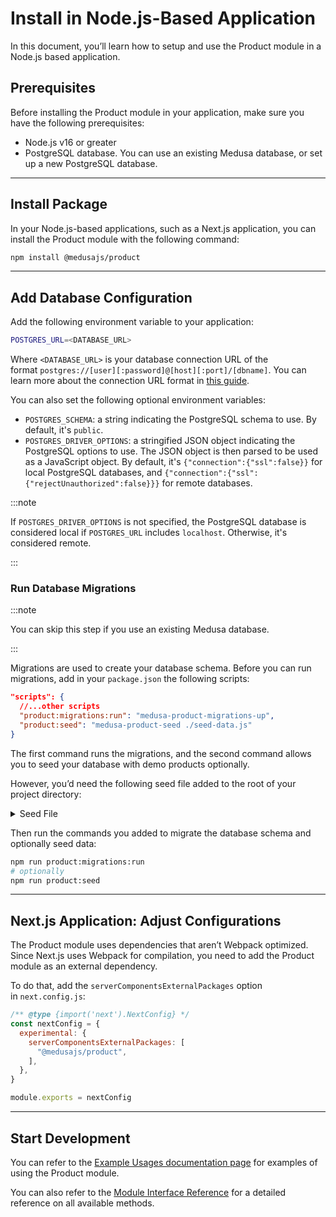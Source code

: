 # Install in Node.js-Based Application

In this document, you’ll learn how to setup and use the Product module in a Node.js based application.

## Prerequisites

Before installing the Product module in your application, make sure you have the following prerequisites:

- Node.js v16 or greater
- PostgreSQL database. You can use an existing Medusa database, or set up a new PostgreSQL database.

---

## Install Package

In your Node.js-based applications, such as a Next.js application, you can install the Product module with the following command:

```bash npm2yarn
npm install @medusajs/product
```

---

## Add Database Configuration

Add the following environment variable to your application:

```bash
POSTGRES_URL=<DATABASE_URL>
```

Where `<DATABASE_URL>` is your database connection URL of the format `postgres://[user][:password]@[host][:port]/[dbname]`. You can learn more about the connection URL format in [this guide](https://www.notion.so/development/backend/configurations.md#database_url).

You can also set the following optional environment variables:

- `POSTGRES_SCHEMA`: a string indicating the PostgreSQL schema to use. By default, it's `public`.
- `POSTGRES_DRIVER_OPTIONS`: a stringified JSON object indicating the PostgreSQL options to use. The JSON object is then parsed to be used as a JavaScript object. By default, it's `{"connection":{"ssl":false}}` for local PostgreSQL databases, and `{"connection":{"ssl":{"rejectUnauthorized":false}}}` for remote databases.

:::note

If `POSTGRES_DRIVER_OPTIONS` is not specified, the PostgreSQL database is considered local if `POSTGRES_URL` includes `localhost`. Otherwise, it's considered remote.

:::

### Run Database Migrations

:::note

You can skip this step if you use an existing Medusa database.

:::

Migrations are used to create your database schema. Before you can run migrations, add in your `package.json` the following scripts:

```json
"scripts": {
  //...other scripts
  "product:migrations:run": "medusa-product-migrations-up",
  "product:seed": "medusa-product-seed ./seed-data.js"
}
```

The first command runs the migrations, and the second command allows you to seed your database with demo products optionally.

However, you’d need the following seed file added to the root of your project directory:

<Details>
  <Summary>Seed File</Summary>

    ```js
    const productCategoriesData = [
      {
        id: "category-0",
        name: "category 0",
        parent_category_id: null,
      },
      {
        id: "category-1",
        name: "category 1",
        parent_category_id: "category-0",
      },
      {
        id: "category-1-a",
        name: "category 1 a",
        parent_category_id: "category-1",
      },
      {
        id: "category-1-b",
        name: "category 1 b",
        parent_category_id: "category-1",
        is_internal: true,
      },
      {
        id: "category-1-b-1",
        name: "category 1 b 1",
        parent_category_id: "category-1-b",
      },
    ]
    
    const productsData = [
      {
        id: "test-1",
        title: "product 1",
        status: "published",
        descriptions: "Lorem ipsum dolor sit amet, consectetur.",
        tags: [
          {
            id: "tag-1",
            value: "France",
          },
        ],
        categories: [
          {
            id: "category-0",
          },
        ],
      },
      {
        id: "test-2",
        title: "product",
        status: "published",
        descriptions: "Lorem ipsum dolor sit amet, consectetur.",
        tags: [
          {
            id: "tag-2",
            value: "Germany",
          },
        ],
        categories: [
          {
            id: "category-1",
          },
        ],
      },
    ]
    
    const variantsData = [
      {
        id: "test-1",
        title: "variant title",
        sku: "sku 1",
        product: { id: productsData[0].id },
        inventory_quantity: 10,
      },
      {
        id: "test-2",
        title: "variant title",
        sku: "sku 2",
        product: { id: productsData[1].id },
        inventory_quantity: 10,
      },
    ]
    
    module.exports = {
      productCategoriesData,
      productsData,
      variantsData,
    }
    ```

</Details>

Then run the commands you added to migrate the database schema and optionally seed data:

```bash npm2yarn
npm run product:migrations:run
# optionally
npm run product:seed
```

---

## Next.js Application: Adjust Configurations

The Product module uses dependencies that aren’t Webpack optimized. Since Next.js uses Webpack for compilation, you need to add the Product module as an external dependency.

To do that, add the `serverComponentsExternalPackages` option in `next.config.js`:

```js title=next.config.js
/** @type {import('next').NextConfig} */
const nextConfig = {
  experimental: {
    serverComponentsExternalPackages: [
      "@medusajs/product",
    ],
  },
}

module.exports = nextConfig
```

---

## Start Development

You can refer to the [Example Usages documentation page](./examples.mdx) for examples of using the Product module.

You can also refer to the [Module Interface Reference](../../references/product/interfaces/IProductModuleService.mdx) for a detailed reference on all available methods.
